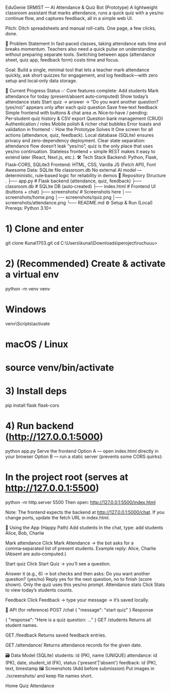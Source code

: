 EduGenie SRMIST — AI Attendance & Quiz Bot (Prototype)
A lightweight classroom assistant that marks attendance, runs a quick quiz with a yes/no continue flow, and captures feedback, all in a simple web UI.

Pitch: Ditch spreadsheets and manual roll-calls. One page, a few clicks, done.

🧩 Problem Statement
In fast‑paced classes, taking attendance eats time and breaks momentum. Teachers also need a quick pulse on understanding without preparing separate tools. Switching between apps (attendance sheet, quiz app, feedback form) costs time and focus.

Goal: Build a single, minimal tool that lets a teacher mark attendance quickly, ask short quizzes for engagement, and log feedback—with zero setup and local‑only data storage.

🚦 Current Progress Status
✅ Core features complete:
Add students
Mark attendance for today (present/absent auto‑computed)
Show today’s attendance stats
Start quiz → answer → “Do you want another question? (yes/no)” appears only after each quiz question
Save free‑text feedback
Simple frontend with buttons & chat area
🔜 Nice‑to‑have / pending:
Per‑student quiz history & CSV export
Question bank management (CRUD)
Authentication / roles
Mobile polish & richer chat bubbles
Error toasts and validation in frontend
💡 How the Prototype Solves It
One screen for all actions (attendance, quiz, feedback).
Local database (SQLite) ensures privacy and zero-dependency deployment.
Clear state separation: attendance flow doesn’t leak “yes/no”; quiz is the only place that uses yes/no continuation.
Stateless frontend + simple REST makes it easy to extend later (React, Next.js, etc.).
🛠️ Tech Stack
Backend: Python, Flask, Flask‑CORS, SQLite3
Frontend: HTML, CSS, Vanilla JS (Fetch API), Font Awesome
Data: SQLite file classroom.db
No external AI model — deterministic, rule‑based logic for reliability in demos
📂 Repository Structure
.
├── app.py                   # Flask backend (attendance, quiz, feedback)
├── classroom.db             # SQLite DB (auto‑created)
├── index.html               # Frontend UI (buttons + chat)
├── screenshots/             # Screenshots here
│── screenshots/home.png
│── screenshots/quiz.png
│── screenshots/attendance.png
└── README.md
⚙️ Setup & Run (Local)
Prereqs: Python 3.10+

# 1) Clone and enter
git clone Kunal1703.git
cd C:\Users\kunal\Downloads\peroject\ruchuuu>

# 2) (Recommended) Create & activate a virtual env
python -m venv venv
# Windows
venv\Scripts\activate
# macOS / Linux
# source venv/bin/activate

# 3) Install deps
pip install flask flask-cors

# 4) Run backend (http://127.0.0.1:5000)
python app.py
Serve the frontend
Option A — open index.html directly in your browser
Option B — run a static server (prevents some CORS quirks):

# In the project root (serves at http://127.0.0.1:5500)
python -m http.server 5500
Then open: http://127.0.0.1:5500/index.html

Note: The frontend expects the backend at http://127.0.0.1:5000/chat. If you change ports, update the fetch URL in index.html.

🧪 Using the App (Happy Path)
Add students
In the chat, type:
add students Alice, Bob, Charlie

Mark attendance
Click Mark Attendance → the bot asks for a comma‑separated list of present students.
Example reply: Alice, Charlie
(Absent are auto‑computed.)

Start quiz
Click Start Quiz → you’ll see a question.

Answer it (e.g., 6) → bot checks and then asks:
Do you want another question? (yes/no)
Reply yes for the next question, no to finish (score shown).
Only the quiz uses this yes/no prompt.
Attendance stats
Click Stats to view today’s students counts.

Feedback
Click Feedback → type your message → it’s saved locally.

🔌 API (for reference)
POST /chat
{ "message": "start quiz" }
Response

{ "response": "Here is a quiz question: ..." }
GET /students
Returns all student names.

GET /feedback
Returns saved feedback entries.

GET /attendance/<YYYY-MM-DD>
Returns attendance records for the given date.

🗃️ Data Model (SQLite)
students: id (PK), name (UNIQUE)
attendance: id (PK), date, student_id (FK), status ('present'|'absent')
feedback: id (PK), text, timestamp
🖼️ Screenshots (Add before submission)
Put images in ./screenshots/ and keep file names short.

Home	Quiz	Attendance
